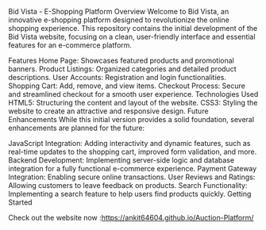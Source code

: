 Bid Vista - E-Shopping Platform
Overview
Welcome to Bid Vista, an innovative e-shopping platform designed to revolutionize the online shopping experience. This repository contains the initial development of the Bid Vista website, focusing on a clean, user-friendly interface and essential features for an e-commerce platform.

Features
Home Page: Showcases featured products and promotional banners.
Product Listings: Organized categories and detailed product descriptions.
User Accounts: Registration and login functionalities.
Shopping Cart: Add, remove, and view items.
Checkout Process: Secure and streamlined checkout for a smooth user experience.
Technologies Used
HTML5: Structuring the content and layout of the website.
CSS3: Styling the website to create an attractive and responsive design.
Future Enhancements
While this initial version provides a solid foundation, several enhancements are planned for the future:

JavaScript Integration: Adding interactivity and dynamic features, such as real-time updates to the shopping cart, improved form validation, and more.
Backend Development: Implementing server-side logic and database integration for a fully functional e-commerce experience.
Payment Gateway Integration: Enabling secure online transactions.
User Reviews and Ratings: Allowing customers to leave feedback on products.
Search Functionality: Implementing a search feature to help users find products quickly.
Getting Started



Check out the website now :https://ankit64604.github.io/Auction-Platform/
